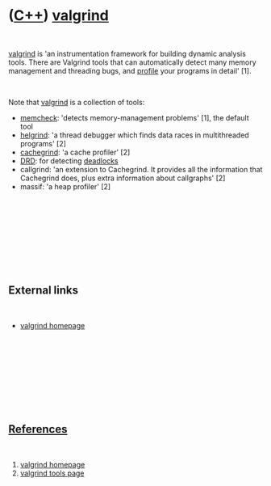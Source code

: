 



 

 

 

 

 

([C++](Cpp.md)) [valgrind](CppValgrind.md)
============================================

 

[valgrind](CppValgrind.md) is 'an instrumentation framework for
building dynamic analysis tools. There are Valgrind tools that can
automatically detect many memory management and threading bugs, and
[profile](CppProfiler.md) your programs in detail' \[1\].

 

Note that [valgrind](CppValgrind.md) is a collection of tools:

-   [memcheck](CppMemcheck.md): 'detects memory-management problems'
    \[1\], the default tool
-   [helgrind](CppHelgrind.md): 'a thread debugger which finds data
    races in multithreaded programs' \[2\]
-   [cachegrind](CppCachegrind.md): 'a cache profiler' \[2\]
-   [DRD](CppDrd.md): for detecting [deadlocks](CppDeadlock.md)
-   callgrind: 'an extension to Cachegrind. It provides all the
    information that Cachegrind does, plus extra information about
    callgraphs' \[2\]
-   massif: 'a heap profiler' \[2\]

 

 

 

 

 

External links
--------------

 

-   [valgrind homepage](http://valgrind.org)

 

 

 

 

 

[References](CppReferences.md)
-------------------------------

 

1.  [valgrind homepage](http://valgrind.org)
2.  [valgrind tools page](http://valgrind.org/info/tools.html)

 

 

 

 

 





 



